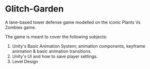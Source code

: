 # Glitch-Garden
A lane-based tower defense game modelled on the iconic Plants Vs Zombies game.


The game is meant to cover the following subjects:
  1. Unity's Basic Animation System; animation components, keyframe animation & basic animation transitions.
  2. Unity's UI and how to save player settings.
  3. Level Design
